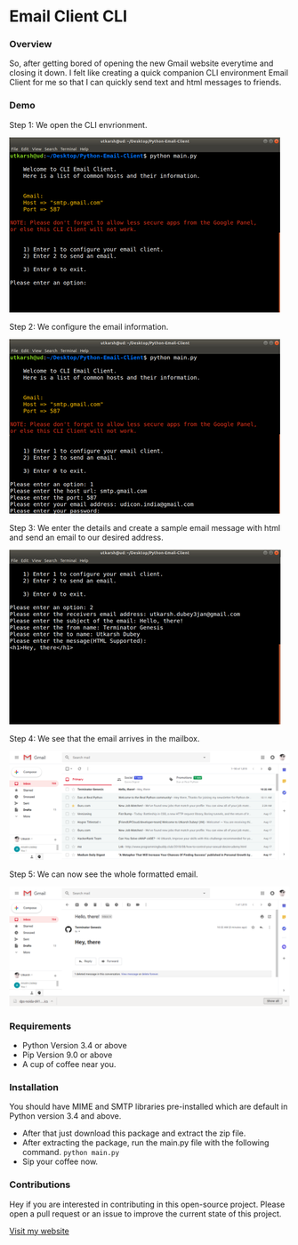# Email Client CLI

### Overview
So, after getting bored of opening the new Gmail website everytime and closing it down. I felt like creating a quick companion CLI environment Email Client for me so that I can quickly send text and html messages to friends.

### Demo

Step 1:
We open the CLI envrionment.  


![alt text](screenshots/rsz_scr_1.png "Step 1")

Step 2:
We configure the email information.  


![alt text](screenshots/rsz_scr_2.png "Step 1")

Step 3:
We enter the details and create a sample email message with html and send an email to our desired address.  


![alt text](screenshots/rsz_scr_3.png "Step 1")

Step 4:
We see that the email arrives in the mailbox.  


![alt text](screenshots/rsz_scr_4.png "Step 1")

Step 5:
We can now see the whole formatted email.  


![alt text](screenshots/rsz_scr_5.png "Step 1")

### Requirements
- Python Version 3.4 or above
- Pip Version 9.0 or above
- A cup of coffee near you.

### Installation
You should have MIME and SMTP libraries pre-installed which are default in Python version 3.4 and above.

- After that just download this package and extract the zip file.
- After extracting the package, run the main.py file with the following command.
``python main.py ``
- Sip your coffee now.

### Contributions
Hey if you are interested in contributing in this open-source project. Please open a pull request or an issue to improve the current state of this project.

[Visit my website](http://utkarsh.co)
